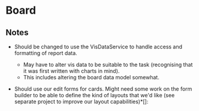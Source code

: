 # Board

## Notes

-   Should be changed to use the VisDataService to handle access and formatting of 
    report data. 
    -   May have to alter vis data to be suitable to the task (recognising that it 
        was first written with charts in mind). 
    -   This includes altering the board data model somewhat. 
    
-   Should use our edit forms for cards. Might need some work on the form builder
    to be able to define the kind of layouts that we'd like (see separate
    project to improve our layout capabilities)*[]: 
    